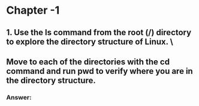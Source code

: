 # Chapter -1 

## 1. Use the ls command from the root (/) directory to explore the directory structure of Linux. \
## Move to each of the directories with the cd command and run pwd to verify where you are in the directory structure.

### Answer: 
